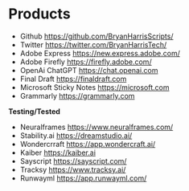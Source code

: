 # Products 

- Github https://github.com/BryanHarrisScripts/
- Twitter https://twitter.com/BryanHarrisTech/
- Adobe Express https://new.express.adobe.com/
- Adobe Firefly https://firefly.adobe.com/
- OpenAi ChatGPT https://chat.openai.com
- Final Draft https://finaldraft.com
- Microsoft Sticky Notes https://microsoft.com
- Grammarly https://grammarly.com

**Testing/Tested**

- Neuralframes https://www.neuralframes.com/
- Stability.ai https://dreamstudio.ai/
- Wondercrraft https://app.wondercraft.ai/
- Kaiber https://kaiber.ai
- Sayscript https://sayscript.com/
- Tracksy https://www.tracksy.ai/
- Runwayml https://app.runwayml.com/
